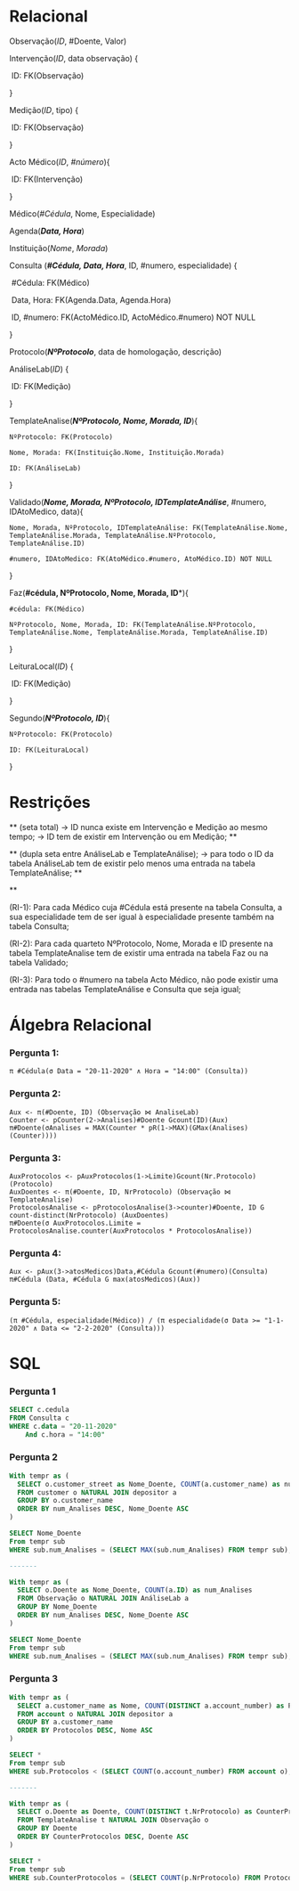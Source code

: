 # Relacional

Observação(*ID*, #Doente, Valor)

Intervenção(*ID*, data observação) {

​	ID: FK(Observação)

}

Medição(*ID*, tipo) {

​	ID: FK(Observação)

}

Acto Médico(*ID*, *#número*){

​	ID: FK(Intervenção)

}

Médico(*#Cédula*, Nome, Especialidade) 

Agenda(***Data, Hora***)

Instituição(*Nome*, *Morada*)



Consulta (***#Cédula, Data, Hora***, ID, #numero, especialidade) {

​	#Cédula: FK(Médico)

​	Data, Hora: FK(Agenda.Data, Agenda.Hora)

​	ID, #numero: FK(ActoMédico.ID, ActoMédico.#numero) NOT NULL

}

Protocolo(***NºProtocolo***, data de homologação, descrição) 

AnáliseLab(*ID*) {

​	ID: FK(Medição)

}

TemplateAnalise(***NºProtocolo, Nome, Morada, ID***){
    
    NºProtocolo: FK(Protocolo)
    
    Nome, Morada: FK(Instituição.Nome, Instituição.Morada)
    
    ID: FK(AnáliseLab)
}



Validado(***Nome, Morada, NºProtocolo, IDTemplateAnálise***, #numero, IDAtoMedico, data){
    
    Nome, Morada, NºProtocolo, IDTemplateAnálise: FK(TemplateAnálise.Nome, TemplateAnálise.Morada, TemplateAnálise.NºProtocolo, TemplateAnálise.ID)
    
    #numero, IDAtoMedico: FK(AtoMédico.#numero, AtoMédico.ID) NOT NULL

}

Faz(**#cédula, NºProtocolo, Nome, Morada, ID***){
    
    #cédula: FK(Médico)
    
    NºProtocolo, Nome, Morada, ID: FK(TemplateAnálise.NºProtocolo, TemplateAnálise.Nome, TemplateAnálise.Morada, TemplateAnálise.ID)

}

LeituraLocal(*ID*) {

​	ID: FK(Medição)

}

Segundo(***NºProtocolo, ID***){

    NºProtocolo: FK(Protocolo)
    
    ID: FK(LeituraLocal)

}


# Restrições
** (seta total)
-> ID nunca existe em Intervenção e Medição ao mesmo tempo;
-> ID tem de existir em Intervenção ou em Medição;
**

** (dupla seta entre AnáliseLab e TemplateAnálise);
-> para todo o ID da tabela AnáliseLab tem de existir pelo menos uma entrada na tabela TemplateAnálise;
**

**

(RI-1): Para cada Médico cuja #Cédula está presente na tabela Consulta, a sua especialidade tem de ser igual à especialidade presente também na tabela Consulta;

(RI-2): Para cada quarteto NºProtocolo, Nome, Morada e ID presente na tabela TemplateAnalise tem de existir uma entrada na tabela Faz ou na tabela Validado;

(RI-3): Para todo o #numero na tabela Acto Médico, não pode existir uma entrada nas tabelas TemplateAnálise e Consulta que seja igual;

# Álgebra Relacional

### Pergunta 1:
    π #Cédula(σ Data = "20-11-2020" ∧ Hora = "14:00" (Consulta))

### Pergunta 2:
    Aux <- π(#Doente, ID) (Observação ⋈ AnaliseLab)
    Counter <- pCounter(2->Analises)#Doente Gcount(ID)(Aux)
    π#Doente(σAnalises = MAX(Counter * pR(1->MAX)(GMax(Analises)(Counter))))

### Pergunta 3:
    AuxProtocolos <- pAuxProtocolos(1->Limite)Gcount(Nr.Protocolo)(Protocolo)
    AuxDoentes <- π(#Doente, ID, NrProtocolo) (Observação ⋈ TemplateAnalise)
    ProtocolosAnalise <- pProtocolosAnalise(3->counter)#Doente, ID G count-distinct(NrProtocolo) (AuxDoentes)
    π#Doente(σ AuxProtocolos.Limite = ProtocolosAnalise.counter(AuxProtocolos * ProtocolosAnalise))

### Pergunta 4:

    Aux <- pAux(3->atosMedicos)Data,#Cédula Gcount(#numero)(Consulta)
    π#Cédula (Data, #Cédula G max(atosMedicos)(Aux))

### Pergunta 5:

    (π #Cédula, especialidade(Médico)) / (π especialidade(σ Data >= "1-1-2020" ∧ Data <= "2-2-2020" (Consulta)))

# SQL

### Pergunta 1
```sql
SELECT c.cedula
FROM Consulta c
WHERE c.data = "20-11-2020" 
	And c.hora = "14:00"
```
### Pergunta 2
```sql
With tempr as (
  SELECT o.customer_street as Nome_Doente, COUNT(a.customer_name) as num_Analises
  FROM customer o NATURAL JOIN depositor a
  GROUP BY o.customer_name
  ORDER BY num_Analises DESC, Nome_Doente ASC
)

SELECT Nome_Doente
From tempr sub
WHERE sub.num_Analises = (SELECT MAX(sub.num_Analises) FROM tempr sub);

-------

With tempr as (
  SELECT o.Doente as Nome_Doente, COUNT(a.ID) as num_Analises
  FROM Observação o NATURAL JOIN AnáliseLab a
  GROUP BY Nome_Doente
  ORDER BY num_Analises DESC, Nome_Doente ASC
)

SELECT Nome_Doente
From tempr sub
WHERE sub.num_Analises = (SELECT MAX(sub.num_Analises) FROM tempr sub);
```
### Pergunta 3
```sql
With tempr as (
  SELECT a.customer_name as Nome, COUNT(DISTINCT a.account_number) as Protocolos
  FROM account o NATURAL JOIN depositor a
  GROUP BY a.customer_name
  ORDER BY Protocolos DESC, Nome ASC
)

SELECT *
From tempr sub
WHERE sub.Protocolos < (SELECT COUNT(o.account_number) FROM account o);

-------

With tempr as (
  SELECT o.Doente as Doente, COUNT(DISTINCT t.NrProtocolo) as CounterProtocolos
  FROM TemplateAnalise t NATURAL JOIN Observação o
  GROUP BY Doente
  ORDER BY CounterProtocolos DESC, Doente ASC
)

SELECT *
From tempr sub
WHERE sub.CounterProtocolos = (SELECT COUNT(p.NrProtocolo) FROM Protocolo p);
```
